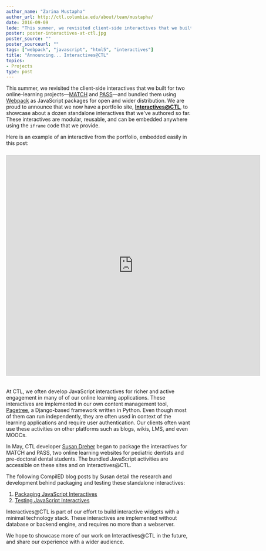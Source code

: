 ```yaml
---
author_name: "Zarina Mustapha"
author_url: http://ctl.columbia.edu/about/team/mustapha/
date: 2016-09-09
lede: "This summer, we revisited client-side interactives that we built for online learning web applications, and bundled them using Webpack as JavaScript packages for open and wider distribution. We are proud to announce that we now have a portfolio site to showcase about a dozen standalone interactives that we've authored."
poster: poster-interactives-at-ctl.jpg
poster_source: ""
poster_sourceurl: ""
tags: ["webpack", "javascript", "html5", "interactives"]
title: "Announcing... Interactives@CTL"
topics:
- Projects
type: post
---
```


This summer, we revisited the client-side interactives that we built for two online-learning projects—[MATCH](https://match.ctl.columbia.edu/) and [PASS](https://pass.ctl.columbia.edu/)—and bundled them using [Webpack](http://webpack.github.io/) as JavaScript packages for open and wider distribution. We are proud to announce that we now have a portfolio site, __[Interactives@CTL](https://interactives.ctl.columbia.edu/)__, to showcase about a dozen standalone interactives that we've authored so far. These interactives are modular, reusable, and can be embedded anywhere using the `iframe` code that we provide.

Here is an example of an interactive from the portfolio, embedded easily in this post:

<iframe src="https://interactives.ctl.columbia.edu/lib/speechassessment/" frameborder="0" width="690" height="600" style="border: 1px solid #ccc; margin: 10px 0 20px 0;">
</iframe>

At CTL, we often develop JavaScript interactives for richer and active engagement in many of of our online learning applications. These interactives are implemented in our own content management tool, [Pagetree](https://github.com/ccnmtl/django-pagetree), a Django-based framework written in Python. Even though most of them can run independently, they are often used in context of the learning applications and require user authentication. Our clients often want use these activities on other platforms such as blogs, wikis, LMS, and even MOOCs.

In May, CTL developer [Susan Dreher](http://ctl.columbia.edu/about/team/dreher/) began to package the interactives for MATCH and PASS, two online learning websites for pediatric dentists and pre-doctoral dental students. The bundled JavaScript activities are accessible on these sites and on Interactives@CTL.

The following CompilED blog posts by Susan detail the research and development behind packaging and testing these standalone interactives:

1. [Packaging JavaScript Interactives](/articles/standalone-interactives/)
2. [Testing JavaScript Interactives](/articles/standalone-interactives-testing/)

Interactives@CTL is part of our effort to build interactive widgets with a minimal technology stack. These interactives are implemented without database or backend engine, and requires no more than a webserver.

We hope to showcase more of our work on Interactives@CTL in the future, and share our experience with a wider audience.